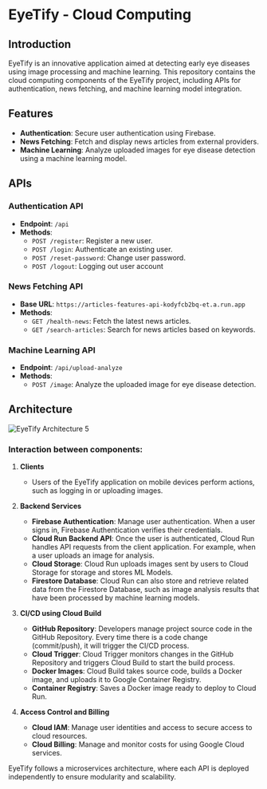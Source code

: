 # EyeTify - Cloud Computing

## Introduction

EyeTify is an innovative application aimed at detecting early eye diseases using image processing and machine learning. This repository contains the cloud computing components of the EyeTify project, including APIs for authentication, news fetching, and machine learning model integration.

## Features

- **Authentication**: Secure user authentication using Firebase.
- **News Fetching**: Fetch and display news articles from external providers.
- **Machine Learning**: Analyze uploaded images for eye disease detection using a machine learning model.

## APIs

### Authentication API

- **Endpoint**: `/api`
- **Methods**:
  - `POST /register`: Register a new user.
  - `POST /login`: Authenticate an existing user.
  - `POST /reset-password`: Change user password.
  - `POST /logout`: Logging out user account

### News Fetching API

- **Base URL**: `https://articles-features-api-kodyfcb2bq-et.a.run.app`
- **Methods**:
  - `GET /health-news`: Fetch the latest news articles.
  - `GET /search-articles`: Search for news articles based on keywords.

### Machine Learning API

- **Endpoint**: `/api/upload-analyze`
- **Methods**:
  - `POST /image`: Analyze the uploaded image for eye disease detection.

## Architecture

![EyeTify Architecture 5](https://github.com/EyeTify/Cloud-Computing/assets/154324482/07a0e7e7-997c-447d-946c-1d3938fa7c52)

### Interaction between components:

1. **Clients**
   - Users of the EyeTify application on mobile devices perform actions, such as logging in or uploading images.

2. **Backend Services**
   - **Firebase Authentication**: Manage user authentication. When a user signs in, Firebase Authentication verifies their credentials.
   - **Cloud Run Backend API**: Once the user is authenticated, Cloud Run handles API requests from the client application. For example, when a user uploads an image for analysis.
   - **Cloud Storage**: Cloud Run uploads images sent by users to Cloud Storage for storage and stores ML Models.
   - **Firestore Database**: Cloud Run can also store and retrieve related data from the Firestore Database, such as image analysis results that have been processed by machine learning models.

3. **CI/CD using Cloud Build**
   - **GitHub Repository**: Developers manage project source code in the GitHub Repository. Every time there is a code change (commit/push), it will trigger the CI/CD process.
   - **Cloud Trigger**: Cloud Trigger monitors changes in the GitHub Repository and triggers Cloud Build to start the build process.
   - **Docker Images**: Cloud Build takes source code, builds a Docker image, and uploads it to Google Container Registry.
   - **Container Registry**: Saves a Docker image ready to deploy to Cloud Run.

4. **Access Control and Billing**
   - **Cloud IAM**: Manage user identities and access to secure access to cloud resources.
   - **Cloud Billing**: Manage and monitor costs for using Google Cloud services.

EyeTify follows a microservices architecture, where each API is deployed independently to ensure modularity and scalability.
